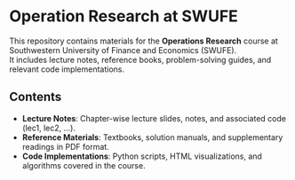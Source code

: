 # Operation Research at SWUFE

This repository contains materials for the **Operations Research** course at Southwestern University of Finance and Economics (SWUFE).  
It includes lecture notes, reference books, problem-solving guides, and relevant code implementations.

## Contents
- **Lecture Notes**: Chapter-wise lecture slides, notes, and associated code (lec1, lec2, …).
- **Reference Materials**: Textbooks, solution manuals, and supplementary readings in PDF format.
- **Code Implementations**: Python scripts, HTML visualizations, and algorithms covered in the course.
